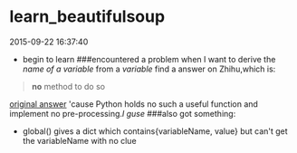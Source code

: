 # learn_beautifulsoup
2015-09-22 16:37:40

- begin to learn
###encountered a problem when I want to derive the *name of a variable* from a *variable*
find a answer on Zhihu,which is:

> **no** method to do so

[original answer](http://www.zhihu.com/question/20403362/answer/15050144)
'cause Python holds no such a useful function and implement no pre-processing.*I guse*
###also got something:
- global() gives a dict which contains{variableName, value}
but can't get the variableName with no clue